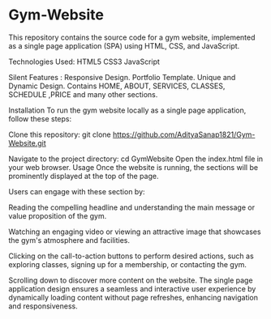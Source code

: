 # Gym-Website
This repository contains the source code for a gym website, implemented as a single page application (SPA) using HTML, CSS, and JavaScript.

Technologies Used:
HTML5
CSS3
JavaScript

Silent Features :
Responsive Design.
Portfolio Template.
Unique and Dynamic Design.
Contains HOME, ABOUT, SERVICES, CLASSES, SCHEDULE ,PRICE and many other sections.

Installation
To run the gym website locally as a single page application, follow these steps:

Clone this repository: git clone https://github.com/AdityaSanap1821/Gym-Website.git

Navigate to the project directory: cd GymWebsite
Open the index.html file in your web browser.
Usage
Once the website is running, the sections will be prominently displayed at the top of the page. 

Users can engage with these section by:

Reading the compelling headline and understanding the main message or value proposition of the gym.

Watching an engaging video or viewing an attractive image that showcases the gym's atmosphere and facilities.

Clicking on the call-to-action buttons to perform desired actions, such as exploring classes, signing up for a membership, or contacting the gym.

Scrolling down to discover more content on the website. The single page application design ensures a seamless and interactive user experience by dynamically loading content without page refreshes, enhancing navigation and responsiveness.

